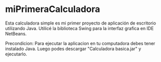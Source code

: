 # miPrimeraCalculadora
Esta calculadora simple es mi primer proyecto de aplicación de escritorio utilizando Java. Utilicé la biblioteca Swing para la interfaz grafica en IDE NetBeans.

Precondicion: Para ejecutar la aplicacion en tu computadora debes tener instalado Java. Luego podes descargar "Calculadora basica.jar" y ejecutarlo.
